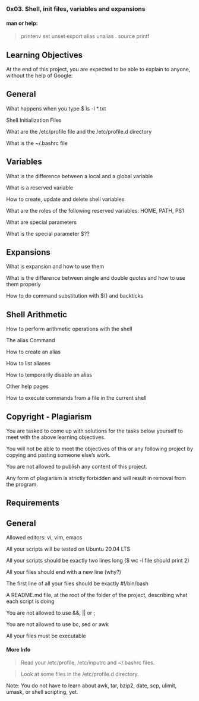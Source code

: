 ### 0x03. Shell, init files, variables and expansions

#### man or help:
>printenv
>set
>unset
>export
>alias
>unalias
>.
>source
>printf

## Learning Objectives

At the end of this project, you are expected to be able to explain to anyone, without the help of Google:



## General

What happens when you type $ ls -l *.txt

Shell Initialization Files

What are the /etc/profile file and the /etc/profile.d directory

What is the ~/.bashrc file

## Variables

What is the difference between a local and a global variable

What is a reserved variable

How to create, update and delete shell variables

What are the roles of the following reserved variables: HOME, PATH, PS1

What are special parameters

What is the special parameter $??

## Expansions

What is expansion and how to use them

What is the difference between single and double quotes and how to use them properly

How to do command substitution with $() and backticks

## Shell Arithmetic

How to perform arithmetic operations with the shell

The alias Command

How to create an alias

How to list aliases

How to temporarily disable an alias

Other help pages

How to execute commands from a file in the current shell

## Copyright - Plagiarism

You are tasked to come up with solutions for the tasks below yourself to meet with the above learning objectives.

You will not be able to meet the objectives of this or any following project by copying and pasting someone else’s work.

You are not allowed to publish any content of this project.

Any form of plagiarism is strictly forbidden and will result in removal from the program.

## Requirements

## General

Allowed editors: vi, vim, emacs

All your scripts will be tested on Ubuntu 20.04 LTS

All your scripts should be exactly two lines long ($ wc -l file should print 2)

All your files should end with a new line (why?)

The first line of all your files should be exactly #!/bin/bash

A README.md file, at the root of the folder of the project, describing what each script is doing

You are not allowed to use &&, || or ;

You are not allowed to use bc, sed or awk

All your files must be executable

#### More Info

>Read your /etc/profile, /etc/inputrc and ~/.bashrc files.

>Look at some files in the /etc/profile.d directory.



Note: You do not have to learn about awk, tar, bzip2, date, scp, ulimit, umask, or shell scripting, yet.
